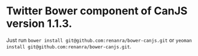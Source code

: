 Twitter Bower component of CanJS version 1.1.3.
=========

Just run `bower install git@github.com:renanra/bower-canjs.git` or `yeoman install git@github.com:renanra/bower-canjs.git`.
